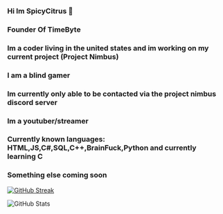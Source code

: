 ### Hi Im SpicyCitrus 👋

### Founder Of TimeByte
### Im a coder living in the united states and im working on my current project (Project Nimbus)
### I am a blind gamer
### Im currently only able to be contacted via the project nimbus discord server
### Im a youtuber/streamer
### Currently known languages: HTML,JS,C#,SQL,C++,BrainFuck,Python and currently learning C
### Something else coming soon 

[![GitHub Streak](https://streak-stats.demolab.com?user=SpicyCitrus&theme=radical)](https://git.io/streak-stats)


![GitHub Stats](https://github-readme-stats.vercel.app/api?username=SpicyCitrus&theme=radical)


